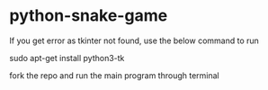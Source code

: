 # python-snake-game

If you get error as tkinter not found, use the below command to run 

sudo apt-get install python3-tk

fork the repo and run the main program through terminal 
